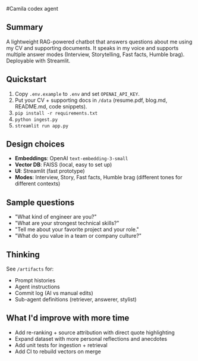 #Camila codex agent 

## Summary
A lightweight RAG-powered chatbot that answers questions about me using my CV and supporting documents. It speaks in my voice and supports multiple answer modes (Interview, Storytelling, Fast facts, Humble brag). Deployable with Streamlit.

## Quickstart
1. Copy `.env.example` to `.env` and set `OPENAI_API_KEY`.
2. Put your CV + supporting docs in `/data` (resume.pdf, blog.md, README.md, code snippets).
3. `pip install -r requirements.txt`
4. `python ingest.py`
5. `streamlit run app.py`

## Design choices
- **Embeddings**: OpenAI `text-embedding-3-small`
- **Vector DB**: FAISS (local, easy to set up)
- **UI**: Streamlit (fast prototype)
- **Modes**: Interview, Story, Fast facts, Humble brag (different tones for different contexts)

## Sample questions
- "What kind of engineer are you?"
- "What are your strongest technical skills?"
- "Tell me about your favorite project and your role."
- "What do you value in a team or company culture?"

## Thinking
See `/artifacts` for:
- Prompt histories
- Agent instructions
- Commit log (AI vs manual edits)
- Sub-agent definitions (retriever, answerer, stylist)

## What I'd improve with more time
- Add re-ranking + source attribution with direct quote highlighting
- Expand dataset with more personal reflections and anecdotes
- Add unit tests for ingestion + retrieval
- Add CI to rebuild vectors on merge

